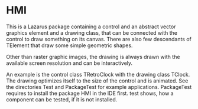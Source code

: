 # HMI

This is a Lazarus package containing a control and an abstract vector graphics element and a drawing class, that can be connected with the control to draw something on its canvas. There are also few descendants of TElement that draw some simple geometric shapes.

Other than raster graphic images, the drawing is always drawn with the available screen resolution and can be interactively.

An example is the control class TRetroClock with the drawing class TClock. The drawing optimizes itself to the size of the control and is animated. See the directories Test and PackageTest for example applications. PackageTest requires to install the package HMI in the IDE first. test shows, how a component can be tested, if it is not installed.

